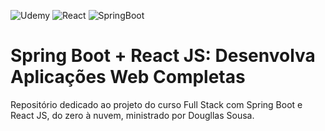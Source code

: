 ![Udemy](https://img.shields.io/badge/Udemy-A435F0?style=for-the-badge&logo=Udemy&logoColor=white)
![React](https://img.shields.io/badge/React-20232A?style=for-the-badge&logo=react&logoColor=61DAFB)
![SpringBoot](https://img.shields.io/badge/Spring_Boot-F2F4F9?style=for-the-badge&logo=spring-boot)

# Spring Boot + React JS: Desenvolva Aplicações Web Completas
Repositório dedicado ao projeto do curso Full Stack com Spring Boot e React JS, do zero à nuvem, ministrado por Dougllas Sousa.
